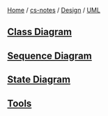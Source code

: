 [Home](https://mengxianbin.github.io) /
[cs-notes](https://mengxianbin.github.io/cs-notes/content) /
[Design](https://mengxianbin.github.io/cs-notes/content/Design) /
[UML](https://mengxianbin.github.io/cs-notes/content/Design/UML)

## [Class Diagram](https://mengxianbin.github.io/cs-notes/content/Design/UML/Class%20Diagram/)

## [Sequence Diagram](https://mengxianbin.github.io/cs-notes/content/Design/UML/Sequence%20Diagram/)

## [State Diagram](https://mengxianbin.github.io/cs-notes/content/Design/UML/State%20Diagram/)

## [Tools](https://mengxianbin.github.io/cs-notes/content/Design/UML/Tools/)
